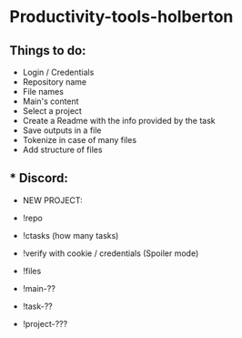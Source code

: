 # Productivity-tools-holberton
## Things to do:
* Login / Credentials
* Repository  name
* File names
* Main's content
* Select a project
* Create a Readme with the info provided by the task
* Save outputs in a file
* Tokenize in case of many files
* Add structure of files


## * Discord:
* NEW PROJECT:
* !repo
* !ctasks (how many tasks)

* !verify with cookie / credentials (Spoiler mode)
* !files
* !main-??
* !task-??
* !project-???
